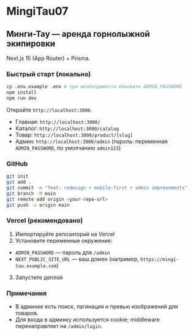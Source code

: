 # MingiTau07

## Минги-Тау — аренда горнолыжной экипировки

Next.js 15 (App Router) + Prisma.

### Быстрый старт (локально)

```bash
cp .env.example .env # при необходимости обновите ADMIN_PASSWORD
npm install
npm run dev
```

Откройте `http://localhost:3000`.

- Главная: `http://localhost:3000/`
- Каталог: `http://localhost:3000/catalog`
- Товар: `http://localhost:3000/product/[slug]`
- Админ: `http://localhost:3000/admin` (пароль: переменная `ADMIN_PASSWORD`, по умолчанию `admin123`)

### GitHub

```bash
git init
git add .
git commit -m "feat: redesign + mobile-first + admin improvements"
git branch -M main
git remote add origin <your-repo-url>
git push -u origin main
```

### Vercel (рекомендовано)

1) Импортируйте репозиторий на Vercel
2) Установите переменные окружения:

- `ADMIN_PASSWORD` — пароль для `/admin`
- `NEXT_PUBLIC_SITE_URL` — ваш домен (например, `https://mingi-tau.example.com`)

3) Запустите деплой

### Примечания

- В админке есть поиск, пагинация и превью изображений для товаров.
- Для входа в админку используется cookie; middleware перенаправляет на `/admin/login`.
